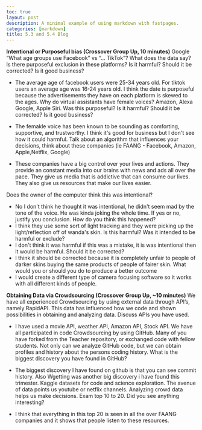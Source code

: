 ```yaml
---
toc: true
layout: post
description: A minimal example of using markdown with fastpages.
categories: [markdown]
title: 5.3 and 5.4 Blog 
---
```


**Intentional or Purposeful bias (Crossover Group Up, 10 minutes)**
Google “What age groups use Facebook” vs “… TikTok”? What does the data say? Is there purposeful exclusion in these platforms? Is it harmful? Should it be corrected? Is it good business?

- The average age of facebook users were 25-34 years old. For tiktok users an average age was 16-24 years old. I think the date is purposeful because the advertisements they have on each platform is skewed to the ages.
Why do virtual assistants have female voices? Amazon, Alexa Google, Apple Siri. Was this purposeful? Is it harmful? Should it be corrected? Is it good business?

- The femakle voice has been known to be sounding as comforting, supportive, and trustworthy. I think it's good for business but I don't see how it could harmful.
Talk about an algorithm that influences your decisions, think about these companies (ie FAANG - Facebook, Amazon, Apple,Netflix, Google)

- These companies have a big control over your lives and actions. They provide an constant media into our brains with news and ads all over the pace. They give us media that is addictive that can consume our lives. They also give us resources that make our lives easier.

Does the owner of the computer think this was intentional?
- No I don't think he thought it was intentional, he didn't seem mad by the tone of the voice. He was kinda joking the whole time.
If yes or no, justify you conclusion.
How do you think this happened? 
- I think they use some sort of light tracking and they were picking up the light/reflection off of wanda's skin. 
Is this harmful? Was it intended to be harmful or exclude?
- I don't think it was harmful if this was a mistake, it is was intentional then it would be harmful.
Should it be corrected?
- I think it should be corrected because it is completely unfair to people of darker skins buying the same products of people of fairer skin.
What would you or should you do to produce a better outcome
- I would create a different type of camera focusing software so it works with all different kinds of people.

**Obtaining Data via Crowdsourcing (Crossover Group Up, ~10 minutes)**
We have all experienced Crowdsourcing by using external data through API’s, namely RapidAPI. This data has influenced how we code and shown possibilities in obtaining and analyzing data. Discuss APIs you have used.

- I have used a movie API, weather API, Amazon API, Stock API.
We have all participated in code Crowdsourcing by using GitHub. Many of you have forked from the Teacher repository, or exchanged code with fellow students. Not only can we analyze GitHub code, but we can obtain profiles and history about the persons coding history. What is the biggest discovery you have found in GitHub?
- The biggest discovery I have found on github is that you can see commit history. Also Wgetting was another big discovery i have found this trimester.
Kaggle datasets for code and science exploration. The avenue of data points us youtube or netflix channels. Analyzing crowd data helps us make decisions. Exam top 10 to 20. Did you see anything interesting?

- I think that everything in this top 20 is seen in all the over FAANG companies and it shows that people listen to these resources.
